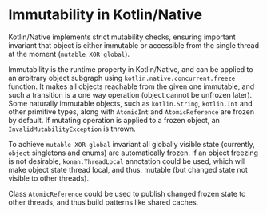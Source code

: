 # Immutability in Kotlin/Native

 Kotlin/Native implements strict mutability checks, ensuring
important invariant that object is either immutable or
accessible from the single thread at the moment (`mutable XOR global`).

 Immutability is the runtime property in Kotlin/Native, and can be applied
to an arbitrary object subgraph using `kotlin.native.concurrent.freeze` function.
It makes all objects reachable from the given one immutable, and
such a transition is a one way operation (object cannot be unfrozen later).
Some naturally immutable objects, such as `kotlin.String`, `kotlin.Int` and
other primitive types, along with `AtomicInt` and `AtomicReference` are frozen
by default. If mutating operation is applied to a frozen object,
an `InvalidMutabilityException` is thrown.

 To achieve `mutable XOR global` invariant all globally visible state (currently,
`object` singletons and enums) are automatically frozen. If an object freezing
is not desirable, `konan.ThreadLocal` annotation could be used, which will make
object state thread local, and thus, mutable (but changed state not visible to
other threads).

 Class `AtomicReference` could be used to publish changed frozen state to
other threads, and thus build patterns like shared caches.

